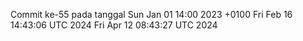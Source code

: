 Commit ke-55 pada tanggal Sun Jan 01 14:00 2023 +0100
Fri Feb 16 14:43:06 UTC 2024
Fri Apr 12 08:43:27 UTC 2024
